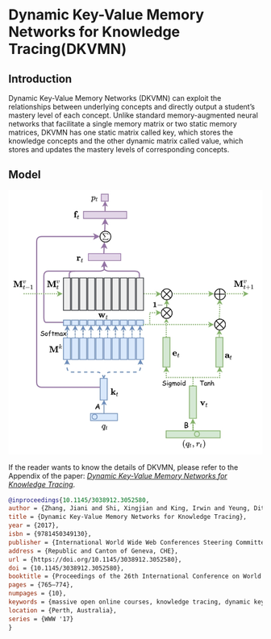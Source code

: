# Dynamic Key-Value Memory Networks for Knowledge Tracing(DKVMN)

## Introduction

Dynamic Key-Value Memory Networks (DKVMN) can exploit the relationships between underlying concepts and directly output a student’s mastery level of each concept. Unlike standard memory-augmented neural networks that facilitate a single memory matrix or two static memory matrices, DKVMN has one static matrix called key, which stores the knowledge concepts and the other dynamic matrix called value, which stores and updates the mastery levels of corresponding concepts.

## Model

![model](_static/DKVMN.png)


If the reader wants to know the details of DKVMN, please refer to the Appendix of the paper: *[Dynamic Key-Value Memory Networks for Knowledge Tracing](https://arxiv.org/pdf/1611.08108v1.pdf)*.

```bibtex
@inproceedings{10.1145/3038912.3052580,
author = {Zhang, Jiani and Shi, Xingjian and King, Irwin and Yeung, Dit-Yan},
title = {Dynamic Key-Value Memory Networks for Knowledge Tracing},
year = {2017},
isbn = {9781450349130},
publisher = {International World Wide Web Conferences Steering Committee},
address = {Republic and Canton of Geneva, CHE},
url = {https://doi.org/10.1145/3038912.3052580},
doi = {10.1145/3038912.3052580},
booktitle = {Proceedings of the 26th International Conference on World Wide Web},
pages = {765–774},
numpages = {10},
keywords = {massive open online courses, knowledge tracing, dynamic key-value memory networks, deep learning},
location = {Perth, Australia},
series = {WWW '17}
}
```

